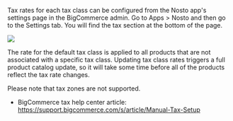 Tax rates for each tax class can be configured from the Nosto app's settings page in the BigCommerce admin. Go to Apps > Nosto and then go to the Settings tab. You will find the tax section at the bottom of the page.

![](https://user-images.githubusercontent.com/22770093/64149009-7e572000-ce2d-11e9-94c0-9c1a17be6a26.png)

The rate for the default tax class is applied to all products that are not associated with a specific tax class. Updating tax class rates triggers a full product catalog update, so it will take some time before all of the products reflect the tax rate changes.

Please note that tax zones are not supported.

* BigCommerce tax help center article: https://support.bigcommerce.com/s/article/Manual-Tax-Setup